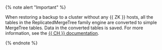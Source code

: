 {% note alert "Important" %}

When restoring a backup to a cluster without any {{ ZK }} hosts, all the tables in the ReplicatedMergeTree family engine are converted to simple MergeTree tables. Data in the converted tables is saved. For more information, see the [{{ CH }} documentation](https://clickhouse.tech/docs/en/engines/table-engines/mergetree-family/replication/).

{% endnote %}

